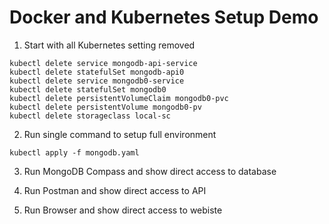 # Docker and Kubernetes Setup Demo

1. Start with all Kubernetes setting removed

```
kubectl delete service mongodb-api-service
kubectl delete statefulSet mongodb-api0
kubectl delete service mongodb0-service
kubectl delete statefulSet mongodb0
kubectl delete persistentVolumeClaim mongodb0-pvc
kubectl delete persistentVolume mongodb0-pv
kubectl delete storageclass local-sc
```

2. Run single command to setup full environment

```
kubectl apply -f mongodb.yaml
```

3. Run MongoDB Compass and show direct access to database

4. Run Postman and show direct access to API

5. Run Browser and show direct access to webiste
